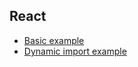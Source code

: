 ## React

- [Basic example](https://github.com/xtuc/async-reactor/tree/master/examples/React-basic)
- [Dynamic import example](https://github.com/xtuc/async-reactor/tree/master/examples/React-dynamic-import)
